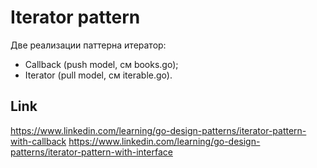 # Iterator pattern

Две реализации паттерна итератор: 
- Callback (push model, см books.go);
- Iterator (pull model, см iterable.go).

## Link
https://www.linkedin.com/learning/go-design-patterns/iterator-pattern-with-callback
https://www.linkedin.com/learning/go-design-patterns/iterator-pattern-with-interface